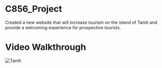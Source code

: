 # C856_Project
Created a new website that will increase tourism on the island of Taniti and provide a welcoming experience for prospective tourists.


# Video Walkthrough

![Taniti](https://user-images.githubusercontent.com/63765884/99680699-57ddce80-2a4b-11eb-88c2-a2c10154d26d.gif)

